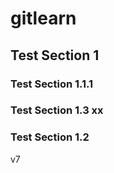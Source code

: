 # gitlearn

## Test Section 1


### Test Section 1.1.1



### Test Section 1.3 xx

### Test Section 1.2


v7

